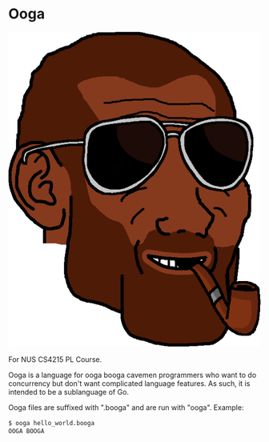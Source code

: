 # Ooga

![](ooga.png)

For NUS CS4215 PL Course.

Ooga is a language for ooga booga cavemen programmers who want to do concurrency but don't want complicated language features. As such, it is intended to be a sublanguage of Go.

Ooga files are suffixed with ".booga" and are run with "ooga".
Example:

```bash
$ ooga hello_world.booga
OOGA BOOGA
```

